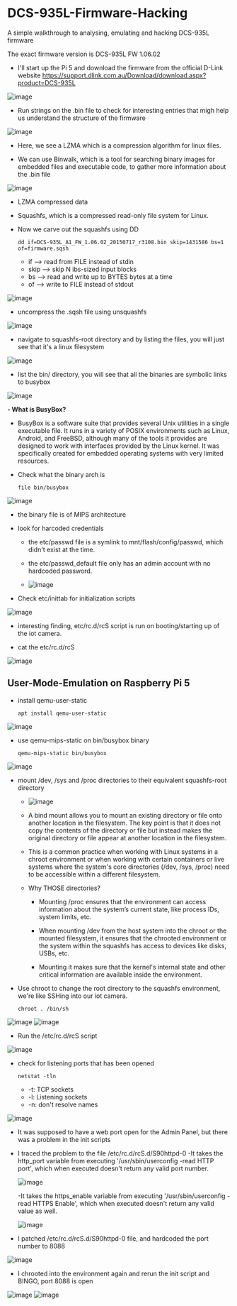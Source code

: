 # DCS-935L-Firmware-Hacking
A simple walkthrough to analysing, emulating and hacking DCS-935L firmware

The exact firmware version is DCS-935L FW 1.06.02

- I'll start up the Pi 5 and download the firmware from the official D-Link website https://support.dlink.com.au/Download/download.aspx?product=DCS-935L

![image](https://github.com/user-attachments/assets/aa7827ba-2246-4ea1-9376-1fa706af3034)

- Run strings on the .bin file to check for interesting entries that migh help us understand the structure of the firmware

![image](https://github.com/user-attachments/assets/59688f78-8197-4592-8a9c-0c568359bb20)

- Here, we see a LZMA which is a compression algorithm for linux files.

- We can use Binwalk, which is a tool for searching binary images for embedded files and executable code, to gather more information about the .bin file

![image](https://github.com/user-attachments/assets/ac9ee776-bbae-4669-8893-7a7952d8b88c)

  - LZMA compressed data
  - Squashfs, which is a compressed read-only file system for Linux.

- Now we carve out the squashfs using DD

      dd if=DCS-935L_A1_FW_1.06.02_20150717_r3108.bin skip=1431586 bs=1 of=firmware.sqsh

    - if --> read from FILE instead of stdin
    - skip --> skip N ibs-sized input blocks
    - bs --> read and write up to BYTES bytes at a time
    - of --> write to FILE instead of stdout
      
![image](https://github.com/user-attachments/assets/48c55b8e-be23-4a8b-8a25-5e73e0dccdee)

- uncompress the .sqsh file using unsquashfs
  
![image](https://github.com/user-attachments/assets/c6cc1f26-778a-4d8e-a29e-53fb72db7fd6)

- navigate to squashfs-root directory and by listing the files, you will just see that it's a linux filesystem
  
![image](https://github.com/user-attachments/assets/a33b1267-332c-41b7-96f8-07a827da2c97)

- list the bin/ directory, you will see that all the binaries are symbolic links to busybox
  
![image](https://github.com/user-attachments/assets/150a5332-a619-4843-b61c-5ebca6990ee2)

**- What is BusyBox?**
  - BusyBox is a software suite that provides several Unix utilities in a single executable file. It runs in a variety of POSIX environments such as Linux, Android, and FreeBSD, although many of the tools it provides are designed to work with interfaces provided by the Linux kernel. It was specifically created for embedded operating systems with very limited resources.

- Check what the binary arch is

      file bin/busybox
  
![image](https://github.com/user-attachments/assets/9cf9727f-4a4b-4743-9f7c-f8fbafc8c88d)
  
  - the binary file is of MIPS architecture

- look for harcoded credentials
  - the etc/passwd file is a symlink to mnt/flash/config/passwd, which didn't exist at the time.
  - the etc/passwd_default file only has an admin account with no hardcoded password.
    
  - ![image](https://github.com/user-attachments/assets/a496bf0d-cd91-4e85-8c48-d1f453a48854)

- Check etc/inittab for initialization scripts
  
![image](https://github.com/user-attachments/assets/b8a13bb9-a667-4f4b-81a7-2f33d52ca3a3)

  - interesting finding, etc/rc.d/rcS script is run on booting/starting up of the iot camera.

- cat the etc/rc.d/rcS
  
![image](https://github.com/user-attachments/assets/49334169-b467-4c7f-a4f6-1aab6ae7d9f2)


## User-Mode-Emulation on Raspberry Pi 5

- install qemu-user-static

      apt install qemu-user-static
  
![image](https://github.com/user-attachments/assets/8e9dbe13-fcc9-406e-b127-444c6478b520)

- use qemu-mips-static on bin/busybox binary

      qemu-mips-static bin/busybox
  
![image](https://github.com/user-attachments/assets/0df5801e-90fd-4ad9-8174-4c0a71db9913)

- mount /dev, /sys and /proc directories to their equivalent squashfs-root directory
  
  - ![image](https://github.com/user-attachments/assets/1d60bfd6-0c90-4fc0-9c93-d0f3c3dddee5)
    
  - A bind mount allows you to mount an existing directory or file onto another location in the filesystem. The key point is that it does not copy the contents of the directory or file but instead makes the original directory or file appear at another location in the filesystem.
    
  - This is a common practice when working with Linux systems in a chroot environment or when working with certain containers or live systems where the system's core directories (/dev, /sys, /proc) need to be accessible within a different filesystem.
    
  - Why THOSE directories?
    - Mounting /proc ensures that the environment can access information about the system’s current state, like process IDs, system limits, etc.
      
    - When mounting /dev from the host system into the chroot or the mounted filesystem, it ensures that the chrooted environment or the system within the squashfs has access to devices like disks, USBs, etc.
      
    - Mounting it makes sure that the kernel's internal state and other critical information are available inside the environment.

- Use chroot to change the root directory to the squashfs environment, we're like SSHing into our iot camera.

      chroot . /bin/sh

![image](https://github.com/user-attachments/assets/5dcd5e63-92c0-46b3-b278-b40665f432e7)
![image](https://github.com/user-attachments/assets/d487372b-9195-4f4b-9c76-553fc48f1047)

- Run the /etc/rc.d/rcS script

![image](https://github.com/user-attachments/assets/de863591-d5b4-48d3-a39a-4d3af5d39716)

- check for listening ports that has been opened

      netstat -tln
  - -t: TCP sockets
  - -l: Listening sockets
  - -n: don't resolve names

![image](https://github.com/user-attachments/assets/103d2550-1fcc-4b6f-8962-b8b795c2202e)

- It was supposed to have a web port open for the Admin Panel, but there was a problem in the init scripts
- I traced the problem to the file /etc/rc.d/rcS.d/S90httpd-0
  -It takes the http_port variable from executing '/usr/sbin/userconfig -read HTTP port', which when executed doesn't return any valid port number.
  
  ![image](https://github.com/user-attachments/assets/120cb2ce-e2b8-4fce-b8ba-415261169383)

  -It takes the https_enable variable from executing '/usr/sbin/userconfig -read HTTPS Enable', which when executed doesn't return any valid value as well.

  ![image](https://github.com/user-attachments/assets/c0fa56b0-0d85-4d88-a530-56a8b0b93bfd)

- I patched /etc/rc.d/rcS.d/S90httpd-0 file, and hardcoded the port number to 8088

![image](https://github.com/user-attachments/assets/ac0e5a12-fca1-4a46-8cd2-bffb19d66f3a)

- I chrooted into the environment again and rerun the init script and BINGO, port 8088 is open
  
![image](https://github.com/user-attachments/assets/6528ac6e-d2e9-4c52-adae-7d50622ecbfe)
![image](https://github.com/user-attachments/assets/9f565511-36a2-4ea3-a2bc-5e3249738b95)





  

